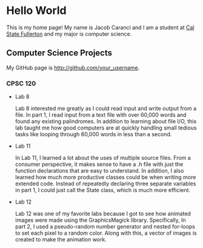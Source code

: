 # Hello World

This is my home page! My name is Jacob Caranci and I am a student at [Cal State Fullerton](http://www.fullerton.edu/) and my major is computer science.

## Computer Science Projects

My GitHub page is http://github.com/your_username.

### CPSC 120

* Lab 8
    
    Lab 8 interested me greatly as I could read input and write output from a file. In part 1, I read input from a text file with over 60,000 words and found any existing palindromes. In addition to learning about file I/O, this lab taught me how good computers are at quickly handling small tedious tasks like looping through 60,000 words in less than a second. 

* Lab 11
     
     In Lab 11, I learned a lot about the uses of multiple source files. From a consumer perspective, it makes sense to have a .h file with just the function declarations that are easy to understand. In addition, I also learned how much more productive classes could be when writing more extended code. Instead of repeatedly declaring three separate variables in part 1, I could just call the State class, which is much more efficient. 
 
* Lab 12
    
    Lab 12 was one of my favorite labs because I got to see how animated images were made using the GraphicsMagick library. Specifically, In part 2, I used a pseudo-random number generator and nested for-loops to set each pixel to a random color. Along with this, a vector of images is created to make the animation work.